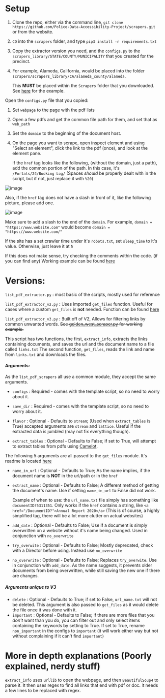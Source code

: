 # Setup

1. Clone the repo, either via the command line, `git clone https://github.com/Police-Data-Accessibility-Project/scrapers.git` or from the website.
2. `CD` into the `scrapers` folder, and type `pip3 install -r requirements.txt`
3. Copy the extractor version you need, and the `configs.py` to the `scrapers_library/STATE/COUNTY/MUNICIPALITY` that you created for the precinct.
4. For example, Alameda, California, would be placed into the folder `scrapers/scrapers_library/CA/alameda_county/alameda`.

   This **MUST** be placed within the `Scrapers` folder that you downloaded. See [here](https://github.com/Police-Data-Accessibility-Project/scrapers/tree/main/scrapers_library/CA/alameda_county/alameda/alameda_police) for the example.

Open the `configs.py` file that you copied:
1. Set `webpage` to the page with the pdf lists

2. Open a few pdfs and get the common file path for them, and set that as `web_path`

3. Set the `domain` to the beginning of the document host.

4. On the page you want to scrape, open inspect element and using "Select an element", click the link to the pdf (once), and look at the element pane.

   If the `href` tag looks like the following, (without the domain, just a path), add the common portion of the path. In this case, it's `/Portals/24/Booking Log/` (Spaces *should* be properly dealt with in the script, but if not, just replace it with `%20`)


![image](https://user-images.githubusercontent.com/40151222/113303191-d5093200-92ce-11eb-8e42-0c23f70d9f47.png)

Also, if the `href` tag does not have a slash in front of it, like the following picture, please add one.

![image](https://user-images.githubusercontent.com/40151222/113487408-ffe9b680-9485-11eb-8942-b08fa7c1e528.png)

Make sure to add a slash to the end of the `domain`.
For example, `domain = "https://www.website.com"` would become `domain = "https://www.website.com/"`


 If the site has a set crawler time under it's `robots.txt`, set `sleep_time` to it's value. Otherwise, just leave it at `5`

If this does not make sense, try checking the comments within the code. (if you can find any)
 Working example can be found [here](https://github.com/Police-Data-Accessibility-Project/scrapers/blob/main/scrapers_library/CA/fresno_county/fresno/fresno_state_college/fresno_daily_scraper.py)

# Versions:
`list_pdf_extractor.py` : most basic of the scripts, mostly used for reference

`list_pdf_extractor_v2.py` : Uses imported `get_files` function. Useful for cases where a custom `get_files` is **not** needed. Function can be found [here](https://github.com/Police-Data-Accessibility-Project/scrapers/blob/main/utils/pdf/list_pdf_utils/get_files.py)

`list_pdf_extractor_v3.py` : Built off of V2, Allows for filtering links by common unwanted words. ~~See [golden_west_scraper.py](https://github.com/Police-Data-Accessibility-Project/scrapers/blob/main/scrapers_library/CA/los_angeles_county/huntington_beach/golden_west_college/golden_west_scraper.py) for working example.~~


This script has two functions, the first, `extract_info`, extracts the links containing documents, and saves the url and the document name to a file called `links.txt`
The second function, `get_files`, reads the link and name from `links.txt` and downloads the files.  

#### Arguments:

As the `list_pdf_scrapers` all use a common module, they accept the same arguments.

* `configs` : Required - comes with the template script, so no need to worry about it.
* `save_dir` : Required - comes with the template script, so no need to worry about it.

* `flavor` : Optional - Defaults to `stream`; (Used when `extract_tables` is True) accepted arguments are `stream` and `lattice`. Useful if the extracted data is jumbled (may not fix everything though).
* `extract_tables` : Optional - Defaults to False; if set to True, will attempt to extract tables from pdfs using [Camelot](https://camelot-py.readthedocs.io/en/master/).

The following 5 arguments are all passed to the `get_files` module. It's readme is located [here](https://github.com/Police-Data-Accessibility-Project/PDAP-Scrapers/blob/main/utils/pdf/list_pdf_utils/get_files_README.md)

* `name_in_url` : Optional - Defaults to True; As the name implies, if the document name is **NOT** in the url/path or in the `href`

* `extract_name` : Optional - Defaults to False; A different method of getting the document's name. Use if setting `name_in_url` to False did not work.

    Example of when to use: the `url_name.txt` file simply has something like `documentID?5311351`. Only works if the `href` contains a string, like `<a href="/DocumentID?">Annual Report 2020</a>` (This is of course, a highly simplified tag, there will be a lot more clutter on actual websites)
* `add_date` : Optional - Defaults to False; Use if a document is simply overwritten on a website without it's name being changed. Used in conjunction with `no_overwrite`
* `try_overwite` : Optional - Defaults to False; Mostly deprecated, check with a Director before using. Instead use `no_overwrite`
* `no_overwrite` : Optional - Defaults to False; Replaces `try_overwite`. Use in conjunction with `add_date`. As the name suggests, it prevents older documents from being overwritten, while still saving the new one if there are changes.

##### Arguments unique to V3

* `delete` : Optional - Defaults to True; if set to False, `url_name.txt` will not be deleted. This argument is also passed to `get_files` as it would delete the file once it was done with it.
* `important` : Optional - Defaults to False; if there are more files that you *don't* want than you do, you can filter out and only select items containing the keywords by setting to True. If set to True, rename `non_important` in the configs to `important` (it will work either way but not without complaining if it can't find `important`)


# More in depth explanations (Poorly explained, nerdy stuff)
 `extract_info` uses `urllib` to open the webpage, and then `BeautifulSoup4` to parse it. It then uses regex to find all links that end with pdf or doc. It needs a few lines to be replaced with regex.
